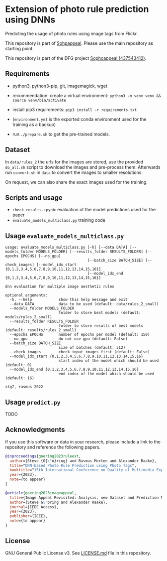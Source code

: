 # Extension of photo rule prediction using DNNs
Predicting the usage of photo rules using image tags from Flickr.

This repository is part of [Sohpappeal](https://github.com/Telecommunication-Telemedia-Assessment/sophoappeal).
Please use the main repository as starting point.

This repository is part of the DFG project [Sophoappeal (437543412)](https://www.tu-ilmenau.de/universitaet/fakultaeten/fakultaet-elektrotechnik-und-informationstechnik/profil/institute-und-fachgebiete/fachgebiet-audiovisuelle-technik/forschung/dfg-projekt-sophoappeal).

## Requirements

* python3, python3-pip, git, imagemagick, wget

* recommendation: create a virtual environment: `python3 -m venv venv && source venv/bin/activate`
* install pip3 requirements: `pip3 install -r requirements.txt`
* (`environment.yml` is the exported conda environment used for the training as a backup)

* run `./prepare.sh` to get the pre-trained models.


## Dataset
In `data/rules_2` the urls for the images are stored, use the provided `do_all.sh` script to download the images and pre-process them.
Afterwards run `convert.sh` in `data` to convert the images to smaller resolutions.

On request, we can also share the exact images used for the training.

## Scripts and usage

* `check_results.ipynb`: evaluation of the model predictions used for the paper
* `evaluate_models_multiclass.py` training code

## Usage `evaluate_models_multiclass.py`

```
usage: evaluate_models_multiclass.py [-h] [--data DATA] [--models_folder MODELS_FOLDER] [--results_folder RESULTS_FOLDER] [--epochs EPOCHS] [--no_gpu]
                                     [--batch_size BATCH_SIZE] [--check_images] [--model_idx_start {0,1,2,3,4,5,6,7,8,9,10,11,12,13,14,15,16}]
                                     [--model_idx_end {0,1,2,3,4,5,6,7,8,9,10,11,12,13,14,15,16}]

dnn evaluation for multiple image aesthetic rules

optional arguments:
  -h, --help            show this help message and exit
  --data DATA           data to be used (default: data/rules_2_small)
  --models_folder MODELS_FOLDER
                        folder to store best models (default: models/rules_2_small)
  --results_folder RESULTS_FOLDER
                        folder to store results of best models (default: results/rules_2_small)
  --epochs EPOCHS       number of epochs per model (default: 150)
  --no_gpu              do not use gpu (default: False)
  --batch_size BATCH_SIZE
                        size of batches (default: 512)
  --check_images        check input images first (default: False)
  --model_idx_start {0,1,2,3,4,5,6,7,8,9,10,11,12,13,14,15,16}
                        start index of the model which should be used (default: 0)
  --model_idx_end {0,1,2,3,4,5,6,7,8,9,10,11,12,13,14,15,16}
                        end index of the model which should be used (default: 16)

stg7, rasmus 2022
```

## Usage `predict.py`
TODO


## Acknowledgments

If you use this software or data in your research, please include a link to the repository and reference the following papers.

```bibtex
@inproceedings{goering2023ruleext,
  author={Steve {G{\"o}ring} and Rasmus Merten and Alexander Raake},
  title="DNN-based Photo Rule Prediction using Photo Tags",
  booktitle="15th International Conference on Quality of Multimedia Experience (QoMEX)",
  year={2023},
  note={to appear}
}

@article{goering2023imageappeal,
  title={Image Appeal Revisited: Analysis, new Dataset and Prediction Models},
  author={Steve G\"oring and Alexander Raake},
  journal={IEEE Access},
  year={2023},
  publisher={IEEE},
  note={to appear}
}
```

## License
GNU General Public License v3. See [LICENSE.md](./LICENSE.md) file in this repository.

